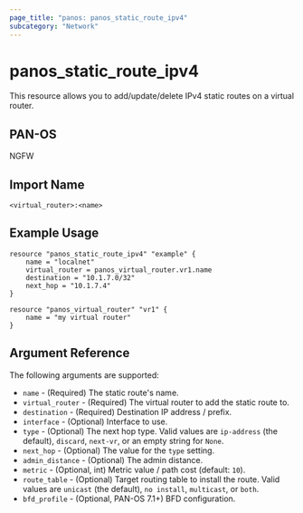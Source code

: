 ```yaml
---
page_title: "panos: panos_static_route_ipv4"
subcategory: "Network"
---
```


# panos_static_route_ipv4

This resource allows you to add/update/delete IPv4 static routes on a
virtual router.


## PAN-OS

NGFW


## Import Name

```shell
<virtual_router>:<name>
```


## Example Usage

```hcl
resource "panos_static_route_ipv4" "example" {
    name = "localnet"
    virtual_router = panos_virtual_router.vr1.name
    destination = "10.1.7.0/32"
    next_hop = "10.1.7.4"
}

resource "panos_virtual_router" "vr1" {
    name = "my virtual router"
}
```

## Argument Reference

The following arguments are supported:

* `name` - (Required) The static route's name.
* `virtual_router` - (Required) The virtual router to add the static
  route to.
* `destination` - (Required) Destination IP address / prefix.
* `interface` - (Optional) Interface to use.
* `type` - (Optional) The next hop type.  Valid values are `ip-address` (the
  default), `discard`, `next-vr`, or an empty string for `None`.
* `next_hop` - (Optional) The value for the `type` setting.
* `admin_distance` - (Optional) The admin distance.
* `metric` - (Optional, int) Metric value / path cost (default: `10`).
* `route_table` - (Optional) Target routing table to install the route.  Valid
  values are `unicast` (the default), `no install`, `multicast`, or `both`.
* `bfd_profile` - (Optional, PAN-OS 7.1+) BFD configuration.
